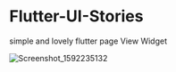 # Flutter-UI-Stories
simple and lovely flutter page View Widget 


![Screenshot_1592235132](https://user-images.githubusercontent.com/51218670/84677677-4f391780-af44-11ea-821f-f6c9aef4a2c9.png)
